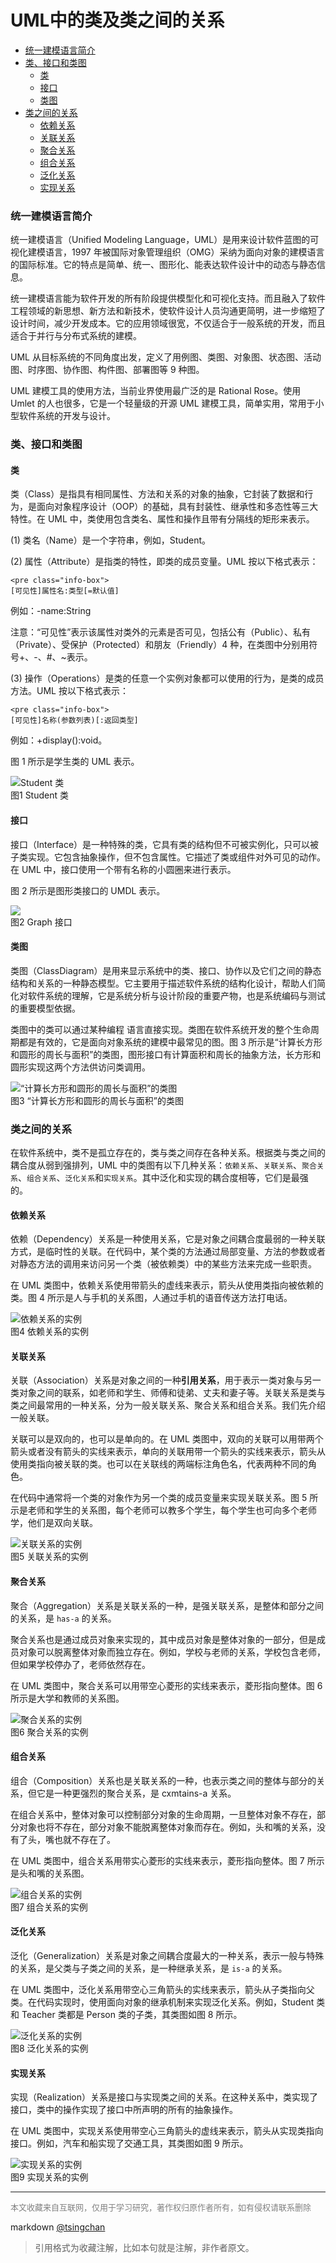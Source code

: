 UML中的类及类之间的关系
===============

- [统一建模语言简介](#统一建模语言简介)
- [类、接口和类图](#类接口和类图)
    - [类](#类)
    - [接口](#接口)
    - [类图](#类图)
- [类之间的关系](#类之间的关系)
    - [依赖关系](#依赖关系)
    - [关联关系](#关联关系)
    - [聚合关系](#聚合关系)
    - [组合关系](#组合关系)
    - [泛化关系](#泛化关系)
    - [实现关系](#实现关系)


### 统一建模语言简介

统一建模语言（Unified Modeling Language，UML）是用来设计软件蓝图的可视化建模语言，1997 年被国际对象管理组织（OMG）采纳为面向对象的建模语言的国际标准。它的特点是简单、统一、图形化、能表达软件设计中的动态与静态信息。  

统一建模语言能为软件开发的所有阶段提供模型化和可视化支持。而且融入了软件工程领域的新思想、新方法和新技术，使软件设计人员沟通更简明，进一步缩短了设计时间，减少开发成本。它的应用领域很宽，不仅适合于一般系统的开发，而且适合于并行与分布式系统的建模。  

UML 从目标系统的不同角度出发，定义了用例图、类图、对象图、状态图、活动图、时序图、协作图、构件图、部署图等 9 种图。  

UML 建模工具的使用方法，当前业界使用最广泛的是 Rational Rose。使用 Umlet 的人也很多，它是一个轻量级的开源 UML 建模工具，简单实用，常用于小型软件系统的开发与设计。 

### 类、接口和类图


#### 类

类（Class）是指具有相同属性、方法和关系的对象的抽象，它封装了数据和行为，是面向对象程序设计（OOP）的基础，具有封装性、继承性和多态性等三大特性。在 UML 中，类使用包含类名、属性和操作且带有分隔线的矩形来表示。  

(1) 类名（Name）是一个字符串，例如，Student。  

(2) 属性（Attribute）是指类的特性，即类的成员变量。UML 按以下格式表示： 

```
<pre class="info-box">
[可见性]属性名:类型[=默认值]
```
例如：-name:String  

注意：“可见性”表示该属性对类外的元素是否可见，包括公有（Public）、私有（Private）、受保护（Protected）和朋友（Friendly）4 种，在类图中分别用符号+、-、#、~表示。  

(3) 操作（Operations）是类的任意一个实例对象都可以使用的行为，是类的成员方法。UML 按以下格式表示： 

```
<pre class="info-box">
[可见性]名称(参数列表)[:返回类型]
```
例如：+display():void。  

图 1 所示是学生类的 UML 表示。  

![Student 类](http://c.biancheng.net/uploads/allimg/181112/3-1Q1121K933555.gif)  
图1 Student 类

#### 接口

接口（Interface）是一种特殊的类，它具有类的结构但不可被实例化，只可以被子类实现。它包含抽象操作，但不包含属性。它描述了类或组件对外可见的动作。在 UML 中，接口使用一个带有名称的小圆圈来进行表示。  

图 2 所示是图形类接口的 UMDL 表示。  

![](http://c.biancheng.net//uploads/allimg/181112/3-1Q1121K9493J.gif)  
图2 Graph 接口

#### 类图

类图（ClassDiagram）是用来显示系统中的类、接口、协作以及它们之间的静态结构和关系的一种静态模型。它主要用于描述软件系统的结构化设计，帮助人们简化对软件系统的理解，它是系统分析与设计阶段的重要产物，也是系统编码与测试的重要模型依据。  

类图中的类可以通过某种编程 语言直接实现。类图在软件系统开发的整个生命周期都是有效的，它是面向对象系统的建模中最常见的图。图 3 所示是“计算长方形和圆形的周长与面积”的类图，图形接口有计算面积和周长的抽象方法，长方形和圆形实现这两个方法供访问类调用。  

![“计算长方形和圆形的周长与面积”的类图](http://c.biancheng.net/uploads/allimg/181112/3-1Q1121P6195T.gif)  
图3 “计算长方形和圆形的周长与面积”的类图

### 类之间的关系


在软件系统中，类不是孤立存在的，类与类之间存在各种关系。根据类与类之间的耦合度从弱到强排列，UML 中的类图有以下几种关系：`依赖关系`、`关联关系`、`聚合关系`、`组合关系`、`泛化关系`和`实现关系`。其中泛化和实现的耦合度相等，它们是最强的。

#### 依赖关系

依赖（Dependency）关系是一种使用关系，它是对象之间耦合度最弱的一种关联方式，是临时性的关联。在代码中，某个类的方法通过局部变量、方法的参数或者对静态方法的调用来访问另一个类（被依赖类）中的某些方法来完成一些职责。  

在 UML 类图中，依赖关系使用带箭头的虚线来表示，箭头从使用类指向被依赖的类。图 4 所示是人与手机的关系图，人通过手机的语音传送方法打电话。  

![依赖关系的实例](http://c.biancheng.net/uploads/allimg/181112/3-1Q1121PA2Y5.gif)  
图4 依赖关系的实例

#### 关联关系

关联（Association）关系是对象之间的一种**引用关系**，用于表示一类对象与另一类对象之间的联系，如老师和学生、师傅和徒弟、丈夫和妻子等。关联关系是类与类之间最常用的一种关系，分为一般关联关系、聚合关系和组合关系。我们先介绍一般关联。  

关联可以是双向的，也可以是单向的。在 UML 类图中，双向的关联可以用带两个箭头或者没有箭头的实线来表示，单向的关联用带一个箭头的实线来表示，箭头从使用类指向被关联的类。也可以在关联线的两端标注角色名，代表两种不同的角色。  

在代码中通常将一个类的对象作为另一个类的成员变量来实现关联关系。图 5 所示是老师和学生的关系图，每个老师可以教多个学生，每个学生也可向多个老师学，他们是双向关联。  

![关联关系的实例](http://c.biancheng.net/uploads/allimg/181112/3-1Q1121Q5115Q.gif)  
图5 关联关系的实例

#### 聚合关系

聚合（Aggregation）关系是关联关系的一种，是强关联关系，是整体和部分之间的关系，是 `has-a` 的关系。  

聚合关系也是通过成员对象来实现的，其中成员对象是整体对象的一部分，但是成员对象可以脱离整体对象而独立存在。例如，学校与老师的关系，学校包含老师，但如果学校停办了，老师依然存在。  

在 UML 类图中，聚合关系可以用带空心菱形的实线来表示，菱形指向整体。图 6 所示是大学和教师的关系图。  

![聚合关系的实例](http://c.biancheng.net/uploads/allimg/181112/3-1Q1121Q541410.gif)  
图6 聚合关系的实例

#### 组合关系

组合（Composition）关系也是关联关系的一种，也表示类之间的整体与部分的关系，但它是一种更强烈的聚合关系，是 cxmtains-a 关系。  

在组合关系中，整体对象可以控制部分对象的生命周期，一旦整体对象不存在，部分对象也将不存在，部分对象不能脱离整体对象而存在。例如，头和嘴的关系，没有了头，嘴也就不存在了。  

在 UML 类图中，组合关系用带实心菱形的实线来表示，菱形指向整体。图 7 所示是头和嘴的关系图。  

![组合关系的实例](http://c.biancheng.net/uploads/allimg/181112/3-1Q1121QFD27.gif)  
图7 组合关系的实例

#### 泛化关系

泛化（Generalization）关系是对象之间耦合度最大的一种关系，表示一般与特殊的关系，是父类与子类之间的关系，是一种继承关系，是 `is-a` 的关系。  

在 UML 类图中，泛化关系用带空心三角箭头的实线来表示，箭头从子类指向父类。在代码实现时，使用面向对象的继承机制来实现泛化关系。例如，Student 类和 Teacher 类都是 Person 类的子类，其类图如图 8 所示。  

![泛化关系的实例](http://c.biancheng.net/uploads/allimg/181112/3-1Q1121Q62C57.gif)  
图8 泛化关系的实例

#### 实现关系

实现（Realization）关系是接口与实现类之间的关系。在这种关系中，类实现了接口，类中的操作实现了接口中所声明的所有的抽象操作。  

在 UML 类图中，实现关系使用带空心三角箭头的虚线来表示，箭头从实现类指向接口。例如，汽车和船实现了交通工具，其类图如图 9 所示。  

![实现关系的实例](http://c.biancheng.net/uploads/allimg/181112/3-1Q1121QI4317.gif)  
图9 实现关系的实例


----
<font size=2 color='grey'>本文收藏来自互联网，仅用于学习研究，著作权归原作者所有，如有侵权请联系删除</font>

markdown [@tsingchan](https://github.com/tsingchan) 

> 引用格式为收藏注解，比如本句就是注解，非作者原文。
